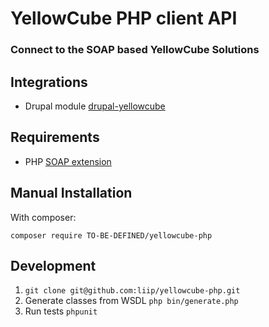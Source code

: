 YellowCube PHP client API
=========================

### Connect to the SOAP based YellowCube Solutions

Integrations
------------

 * Drupal module [drupal-yellowcube](https://github.com/liip/drupal-yellowcube)


Requirements
------------

 * PHP [SOAP extension](http://php.net/manual/en/book.soap.php)

Manual Installation
-------------------

With composer:

    composer require TO-BE-DEFINED/yellowcube-php

Development
-----------

1. `git clone git@github.com:liip/yellowcube-php.git`
2. Generate classes from WSDL `php bin/generate.php`
2. Run tests `phpunit`
